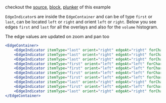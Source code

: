 checkout the [source](https://gist.github.com/rrag/70ea3fe28ad35bf3ed4c), [block](http://bl.ocks.org/rrag/70ea3fe28ad35bf3ed4c), [plunker](http://plnkr.co/edit/gist:70ea3fe28ad35bf3ed4c?p=preview) of this example

`EdgeIndicator`s are inside the `EdgeContainer` and can be of type `first` or `last`, can be located `left` or `right` and orient `left` or `right`. Below you see edges `first` and `last` for all the overlays and also for the `volume` histogram.

The edge values are updated on zoom and pan too

```jsx
<EdgeContainer>
	<EdgeIndicator itemType="last" orient="right" edgeAt="right" forChart={1} forDataSeries={1} />
	<EdgeIndicator itemType="last" orient="right" edgeAt="right" forChart={1} forDataSeries={2} />
	<EdgeIndicator itemType="last" orient="right" edgeAt="right" forChart={1} forDataSeries={3} />
	<EdgeIndicator itemType="first" orient="left" edgeAt="left" forChart={1} forDataSeries={1} />
	<EdgeIndicator itemType="first" orient="left" edgeAt="left" forChart={1} forDataSeries={2} />
	<EdgeIndicator itemType="first" orient="left" edgeAt="left" forChart={1} forDataSeries={3} />
	<EdgeIndicator itemType="first" orient="left" edgeAt="left" forChart={2} forDataSeries={0} displayFormat={d3.format(".4s")} />
	<EdgeIndicator itemType="last" orient="right" edgeAt="right" forChart={2} forDataSeries={0} displayFormat={d3.format(".4s")} />
	<EdgeIndicator itemType="first" orient="left" edgeAt="left" forChart={2} forDataSeries={1} displayFormat={d3.format(".4s")} />
	<EdgeIndicator itemType="last" orient="right" edgeAt="right" forChart={2} forDataSeries={1} displayFormat={d3.format(".4s")} />
</EdgeContainer>
```